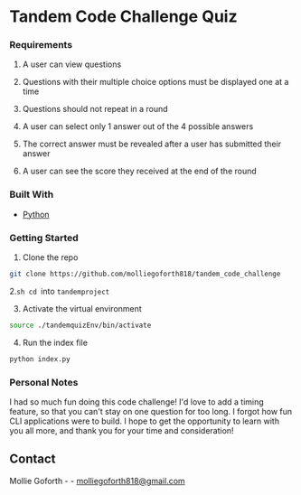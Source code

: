 # Tandem Code Challenge Quiz 

### Requirements

1. A user can view questions

2. Questions with their multiple choice options must be displayed one at a time

3. Questions should not repeat in a round

4. A user can select only 1 answer out of the 4 possible answers

5. The correct answer must be revealed after a user has submitted their answer

6. A user can see the score they received at the end of the round


### Built With

* [Python]()


### Getting Started

1. Clone the repo
```sh
git clone https://github.com/molliegoforth818/tandem_code_challenge
```
2.```sh cd ```into ```tandemproject```

3. Activate the virtual environment
```sh
source ./tandemquizEnv/bin/activate
```
4. Run the index file
```sh
python index.py
```


### Personal Notes

I had so much fun doing this code challenge! I'd love to add a timing feature, so that you can't stay on one question for too long. I forgot how fun CLI applications were to build. I hope to get the opportunity to learn with you all more, and thank you for your time and consideration!





## Contact

Mollie Goforth - [](https://www.linkedin.com/in/molliegoforth818/) - molliegoforth818@gmail.com








